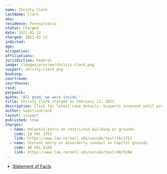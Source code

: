 ```yaml
---
name: Christy Clark
lastName: Clark
aka:
residence: Pennsylvania
status: Charged
date: 2021-02-12
charged: 2021-02-12
indicted:
age:
occupation:
affiliations:
jurisdiction: Federal
image: /images/preview/christy-clark.png
suspect: christy-clark.png
booking:
courtroom:
courthouse:
raid:
perpwalk:
quote: 'All good, we were inside.'
title: Christy Clark charged on February 12, 2021
description: Click for latest case details. Suspects innocent until proven guilty.
author: seditiontrack
layout: suspect
published: true
charges:
  - name: Unlawful entry on restricted building or grounds
    code: 18 USC 1752
    link: https://www.law.cornell.edu/uscode/text/18/1752
  - name: Violent entry or disorderly conduct on Capitol grounds
    code: 40 USC 5104
    link: https://www.law.cornell.edu/uscode/text/40/5104
---
```


- [Statement of Facts](https://www.courtlistener.com/recap/gov.uscourts.dcd.227241/gov.uscourts.dcd.227241.1.1.pdf)
